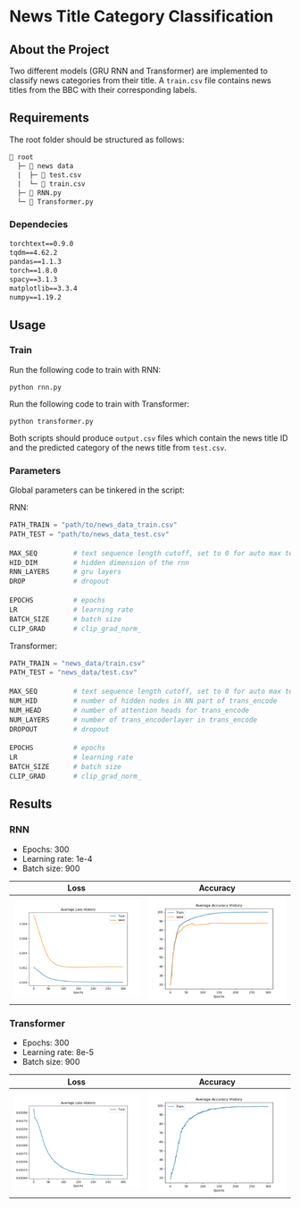 # News Title Category Classification
## About the Project
Two different models (GRU RNN and Transformer) are implemented to classify news categories from their title. A `train.csv` file contains news titles from the BBC with their corresponding labels. 

## Requirements
The root folder should be structured as follows:
```
📁 root
  ├─ 📁 news data
  |  ├─ 📗 test.csv
  |  └─ 📗 train.csv
  ├─ 📄 RNN.py
  └─ 📄 Transformer.py
```
### Dependecies
```
torchtext==0.9.0
tqdm==4.62.2
pandas==1.1.3
torch==1.8.0
spacy==3.1.3
matplotlib==3.3.4
numpy==1.19.2
```

## Usage
### Train
Run the following code to train with RNN:  
```
python rnn.py
```

Run the following code to train with Transformer:
```
python transformer.py
```

Both scripts should produce `output.csv` files which contain the news title ID and the predicted category of the news title from `test.csv`.  

### Parameters
Global parameters can be tinkered in the script:

RNN: 
```python
PATH_TRAIN = "path/to/news_data_train.csv"
PATH_TEST = "path/to/news_data_test.csv"

MAX_SEQ         # text sequence length cutoff, set to 0 for auto max text len
HID_DIM         # hidden dimension of the rnn
RNN_LAYERS      # gru layers
DROP            # dropout

EPOCHS          # epochs
LR              # learning rate
BATCH_SIZE      # batch size
CLIP_GRAD       # clip_grad_norm_
```

Transformer:
```python
PATH_TRAIN = "news_data/train.csv"
PATH_TEST = "news_data/test.csv"

MAX_SEQ         # text sequence length cutoff, set to 0 for auto max text len
NUM_HID         # number of hidden nodes in NN part of trans_encode
NUM_HEAD        # number of attention heads for trans_encode
NUM_LAYERS      # number of trans_encoderlayer in trans_encode
DROPOUT         # dropout

EPOCHS          # epochs
LR              # learning rate
BATCH_SIZE      # batch size
CLIP_GRAD       # clip_grad_norm_
```

## Results
### RNN
* Epochs: 300
* Learning rate: 1e-4
* Batch size: 900

| Loss | Accuracy |
| -- | -- |
| ![rnn_loss](https://github.com/yuchen071/News-Title-Category-Classification/blob/main/results/rnn_loss.png) | ![rnn_acc](https://github.com/yuchen071/News-Title-Category-Classification/blob/main/results/rnn_accuracy.png) |

### Transformer
* Epochs: 300
* Learning rate: 8e-5
* Batch size: 900

| Loss | Accuracy |
| -- | -- |
| ![tra_loss](https://github.com/yuchen071/News-Title-Category-Classification/blob/main/results/transformer_loss.png) | ![tra_acc](https://github.com/yuchen071/News-Title-Category-Classification/blob/main/results/transformer_accuracy.png)